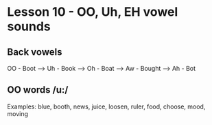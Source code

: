 # Lesson 10 - OO, Uh, EH vowel sounds

## Back vowels

OO - Boot --> Uh - Book --> Oh - Boat --> Aw - Bought --> Ah - Bot

## OO words /u:/

  Examples: blue, booth, news, juice, loosen, ruler, food, choose, mood, moving
